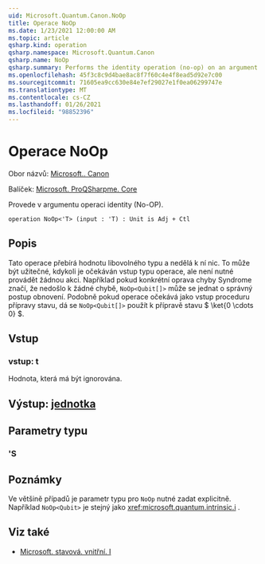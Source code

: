 ```yaml
---
uid: Microsoft.Quantum.Canon.NoOp
title: Operace NoOp
ms.date: 1/23/2021 12:00:00 AM
ms.topic: article
qsharp.kind: operation
qsharp.namespace: Microsoft.Quantum.Canon
qsharp.name: NoOp
qsharp.summary: Performs the identity operation (no-op) on an argument.
ms.openlocfilehash: 45f3c8c9d4bae8ac8f7f60c4e4f8ead5d92e7c00
ms.sourcegitcommit: 71605ea9cc630e84e7ef29027e1f0ea06299747e
ms.translationtype: MT
ms.contentlocale: cs-CZ
ms.lasthandoff: 01/26/2021
ms.locfileid: "98852396"
---
```

# <a name="noop-operation"></a>Operace NoOp

Obor názvů: [Microsoft.. Canon](xref:Microsoft.Quantum.Canon)

Balíček: [Microsoft. ProQSharpme. Core](https://nuget.org/packages/Microsoft.Quantum.QSharp.Core)


Provede v argumentu operaci identity (No-OP).

```qsharp
operation NoOp<'T> (input : 'T) : Unit is Adj + Ctl
```


## <a name="description"></a>Popis

Tato operace přebírá hodnotu libovolného typu a nedělá k ní nic.
To může být užitečné, kdykoli je očekáván vstup typu operace, ale není nutné provádět žádnou akci.
Například pokud konkrétní oprava chyby Syndrome značí, že nedošlo k žádné chybě, `NoOp<Qubit[]>` může se jednat o správný postup obnovení.
Podobně pokud operace očekává jako vstup proceduru přípravy stavu, dá se `NoOp<Qubit[]>` použít k přípravě stavu $ \ket{0 \cdots 0} $.

## <a name="input"></a>Vstup

### <a name="input--t"></a>vstup: t

Hodnota, která má být ignorována.



## <a name="output--unit"></a>Výstup: [jednotka](xref:microsoft.quantum.lang-ref.unit)



## <a name="type-parameters"></a>Parametry typu

### <a name="t"></a>'S



## <a name="remarks"></a>Poznámky

Ve většině případů je parametr typu pro `NoOp` nutné zadat explicitně. Například `NoOp<Qubit>` je stejný jako <xref:microsoft.quantum.intrinsic.i> .

## <a name="see-also"></a>Viz také

- [Microsoft. stavová. vnitřní. I](xref:Microsoft.Quantum.Intrinsic.I)